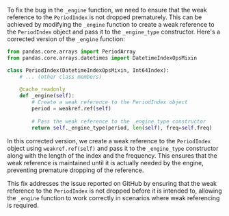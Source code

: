 To fix the bug in the `_engine` function, we need to ensure that the weak reference to the `PeriodIndex` is not dropped prematurely. This can be achieved by modifying the `_engine` function to create a weak reference to the `PeriodIndex` object and pass it to the `_engine_type` constructor. Here's a corrected version of the `_engine` function:

```python
from pandas.core.arrays import PeriodArray
from pandas.core.arrays.datetimes import DatetimeIndexOpsMixin

class PeriodIndex(DatetimeIndexOpsMixin, Int64Index):
    # ... (other class members)
    
    @cache_readonly
    def _engine(self):
        # Create a weak reference to the PeriodIndex object
        period = weakref.ref(self)
        
        # Pass the weak reference to the _engine_type constructor
        return self._engine_type(period, len(self), freq=self.freq)
```

In this corrected version, we create a weak reference to the `PeriodIndex` object using `weakref.ref(self)` and pass it to the `_engine_type` constructor along with the length of the index and the frequency. This ensures that the weak reference is maintained until it is actually needed by the engine, preventing premature dropping of the reference.

This fix addresses the issue reported on GitHub by ensuring that the weak reference to the `PeriodIndex` is not dropped before it is intended to, allowing the `_engine` function to work correctly in scenarios where weak referencing is required.
